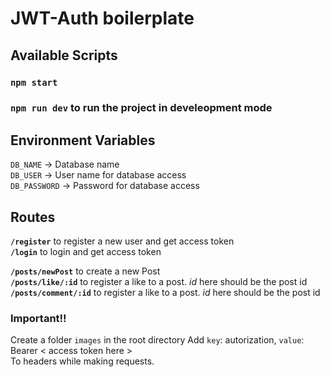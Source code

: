 # JWT-Auth boilerplate

## Available Scripts  
### `npm start`
### `npm run dev` to run the project in develeopment mode  

## Environment Variables  
`DB_NAME` -> Database name    
`DB_USER` -> User name for database access  
`DB_PASSWORD` -> Password for database access  

## Routes
 **`/register`** to register a new user and get access token   
**`/login`** to login and get access token

**`/posts/newPost`** to create a new Post  
**`/posts/like/:id`** to register a like to a post. *id* here should be the post id  
**`/posts/comment/:id`** to register a like to a post. *id* here should be the post id


### **Important!!**  
Create a folder `images` in the root directory
Add `key`: autorization, `value`: Bearer < access token here >  
To headers while making requests.


